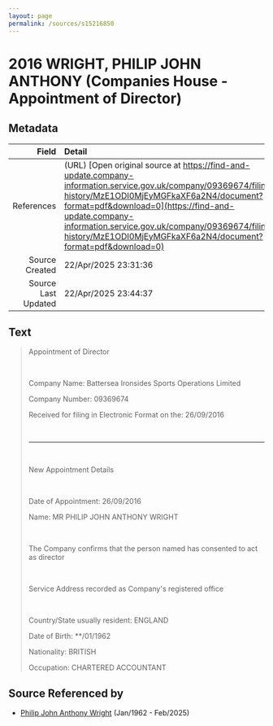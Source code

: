 ```yaml
---
layout: page
permalink: /sources/s15216850
---
```


# 2016 WRIGHT, PHILIP JOHN ANTHONY (Companies House - Appointment of Director)

## Metadata
Field | Detail
---:|:---
References | (URL) [Open original source at https://find-and-update.company-information.service.gov.uk/company/09369674/filing-history/MzE1ODI0MjEyMGFkaXF6a2N4/document?format=pdf&download=0](https://find-and-update.company-information.service.gov.uk/company/09369674/filing-history/MzE1ODI0MjEyMGFkaXF6a2N4/document?format=pdf&download=0)
Source Created | 22/Apr/2025 23:31:36
Source Last Updated | 22/Apr/2025 23:44:37

## Text

> Appointment of Director
>
> <br/>
>
> Company Name: Battersea Ironsides Sports Operations Limited
>
> Company Number: 09369674
>
> Received for filing in Electronic Format on the: 26/09/2016
>
> <br/>
>
> ---
>
> <br/>
>
> New Appointment Details
>
> <br/>
>
> Date of Appointment: 26/09/2016
>
> Name: MR PHILIP JOHN ANTHONY WRIGHT
>
> <br/>
>
> The Company confirms that the person named has consented to act as director
>
> <br/>
>
> Service Address recorded as Company's registered office
>
> <br/>
>
> Country/State usually resident: ENGLAND
>
> Date of Birth: **/01/1962
>
> Nationality: BRITISH
>
> Occupation: CHARTERED ACCOUNTANT
>

## Source Referenced by

* [Philip John Anthony Wright](../people/@66352546@-philip-john-anthony-wright-b1962-1-d2025-2.md) (Jan/1962 - Feb/2025)
